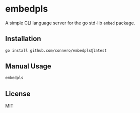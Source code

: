 # embedpls

A simple CLI language server for the go std-lib `embed` package.

## Installation

```bash
go install github.com/connero/embedpls@latest
```

## Manual Usage

```bash
embedpls
```

## License

MIT
